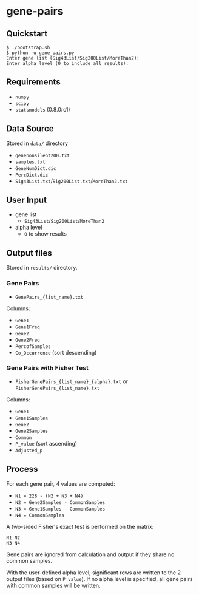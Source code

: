 # gene-pairs

## Quickstart

    $ ./bootstrap.sh
    $ python -u gene_pairs.py
    Enter gene list (Sig43List/Sig200List/MoreThan2):
    Enter alpha level (0 to include all results):

## Requirements

* `numpy`
* `scipy`
* `statsmodels` (0.8.0rc1)

## Data Source

Stored in `data/` directory

* `genenonsilent200.txt`
* `samples.txt`
* `GeneNumDict.dic`
* `PercDict.dic`
* `Sig43List.txt`/`Sig200List.txt`/`MoreThan2.txt`

## User Input

* gene list
	* `Sig43List`/`Sig200List`/`MoreThan2`
* alpha level
	* `0` to show results

## Output files

Stored in `results/` directory.

### Gene Pairs

* `GenePairs_{list_name}.txt`

Columns:

* `Gene1`
* `Gene1Freq`
* `Gene2`
* `Gene2Freq`
* `PercofSamples`
* `Co_Occurrence` (sort descending)

### Gene Pairs with Fisher Test

* `FisherGenePairs_{list_name}_{alpha}.txt` or
`FisherGenePairs_{list_name}.txt`

Columns:

* `Gene1`
* `Gene1Samples`
* `Gene2`
* `Gene2Samples`
* `Common`
* `P_value` (sort ascending)
* `Adjusted_p`

## Process

For each gene pair, 4 values are computed:

* `N1 = 228 - (N2 + N3 + N4)`
* `N2 = Gene2Samples - CommonSamples`
* `N3 = Gene1Samples - CommonSamples`
* `N4 = CommonSamples`

A two-sided Fisher's exact test is performed on the matrix:

    N1 N2
    N3 N4

Gene pairs are ignored from calculation and output if they share no common samples.

With the user-defined alpha level, significant rows are written to the 2 output files (based on `P_value`). If no alpha level is specified, all gene pairs with common samples will be written.
